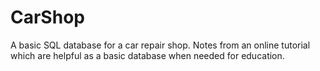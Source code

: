 # CarShop
A basic SQL database for a car repair shop.  Notes from an online tutorial which are helpful as a basic database when needed for education.
